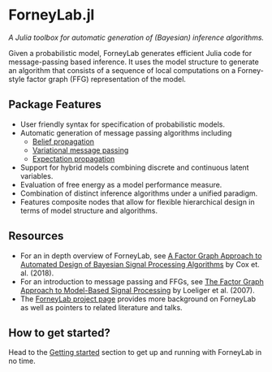 ForneyLab.jl
============

*A Julia toolbox for automatic generation of (Bayesian) inference algorithms.*

Given a probabilistic model, ForneyLab generates efficient Julia code for message-passing based inference. It uses the model structure to generate an algorithm that consists of a sequence of local computations on a Forney-style factor graph (FFG) representation of the model.

## Package Features

- User friendly syntax for specification of probabilistic models.
- Automatic generation of message passing algorithms including
    - [Belief propagation](https://en.wikipedia.org/wiki/Belief_propagation)
    - [Variational message passing](https://en.wikipedia.org/wiki/Variational_message_passing)
    - [Expectation propagation](https://en.wikipedia.org/wiki/Expectation_propagation)
- Support for hybrid models combining discrete and continuous latent variables.
- Evaluation of free energy as a model performance measure.
- Combination of distinct inference algorithms under a unified paradigm.
- Features composite nodes that allow for flexible hierarchical design in terms of model structure and algorithms.

## Resources

- For an in depth overview of ForneyLab, see [A Factor Graph Approach to Automated Design of Bayesian Signal Processing Algorithms](https://arxiv.org/abs/1811.03407) by Cox et. al. (2018).
- For an introduction to message passing and FFGs, see [The Factor Graph Approach to Model-Based Signal Processing](https://ieeexplore.ieee.org/document/4282128/) by Loeliger et al. (2007).
- The [ForneyLab project page](http://forneylab.org) provides more background on ForneyLab as well as pointers to related literature and talks.

## How to get started?
Head to the [Getting started](@ref) section to get up and running with ForneyLab in no time.
